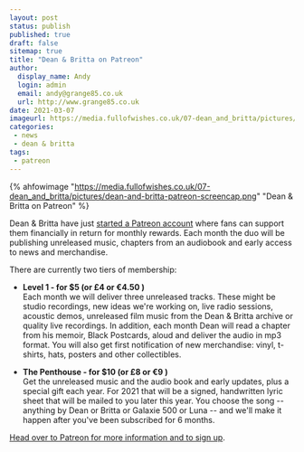 ```yaml
---
layout: post
status: publish
published: true
draft: false
sitemap: true
title: "Dean & Britta on Patreon"
author:
  display_name: Andy
  login: admin
  email: andy@grange85.co.uk
  url: http://www.grange85.co.uk
date: 2021-03-07
imageurl: https://media.fullofwishes.co.uk/07-dean_and_britta/pictures/dean-and-britta-patreon-screencap.png
categories:
 - news
 - dean & britta
tags:
 - patreon
---
```


{% ahfowimage "https://media.fullofwishes.co.uk/07-dean_and_britta/pictures/dean-and-britta-patreon-screencap.png" "Dean & Britta on Patreon" %}

Dean & Britta have just [started a Patreon account](https://www.patreon.com/deanandbritta) where fans can support them financially in return for monthly rewards. Each month the duo will be publishing unreleased music, chapters from an audiobook and early access to news and merchandise.


There are currently two tiers of membership:

<!--more-->

- **Level 1 - for $5 (or £4 or €4.50 )**  
Each month we will deliver three unreleased tracks. These might be studio recordings, new ideas we're working on, live radio sessions, acoustic demos, unreleased film music from the Dean & Britta archive or quality live recordings. In addition, each month Dean will read a chapter from his memoir, Black Postcards, aloud and deliver the audio in mp3 format. You will also get first notification of new merchandise: vinyl, t-shirts, hats, posters and other collectibles.


 - **The Penthouse - for $10 (or £8 or €9 )**  
Get the unreleased music and the audio book and early updates, plus a special gift each year. For 2021 that will be a signed, handwritten lyric sheet that will be mailed to you later this year. You choose the song -- anything by Dean or Britta or Galaxie 500 or Luna -- and we'll make it happen after you've been subscribed for 6 months. 

[Head over to Patreon for more information and to sign up](https://www.patreon.com/deanandbritta).
